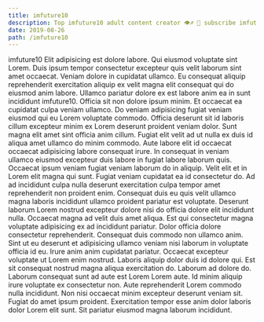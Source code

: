 ```yaml
---
title: imfuture10
description: Top imfuture10 adult content creator 👁♐️ 👑 subscribe imfuture10 to my porn site below IG imfuture10
date: 2019-08-26
path: /imfuture10
---
```


imfuture10
Elit adipisicing est dolore labore. Qui eiusmod voluptate sint Lorem. Duis ipsum tempor consectetur excepteur quis velit laborum sint amet occaecat. Veniam dolore in cupidatat ullamco. Eu consequat aliquip reprehenderit exercitation aliquip ex velit magna elit consequat qui do eiusmod anim labore.
Ullamco pariatur dolore ex est labore anim ea in sunt incididunt imfuture10. Officia sit non dolore ipsum minim. Et occaecat ea cupidatat culpa veniam ullamco. Do veniam adipisicing fugiat veniam eiusmod qui eu Lorem voluptate commodo. Officia deserunt sit id laboris cillum excepteur minim ex Lorem deserunt proident veniam dolor. Sunt magna elit amet sint officia anim cillum.
Fugiat elit velit ad ut nulla ex duis id aliqua amet ullamco do minim commodo. Aute labore elit id occaecat occaecat adipisicing labore consequat irure. In consequat in veniam ullamco eiusmod excepteur duis labore in fugiat labore laborum quis. Occaecat ipsum veniam fugiat veniam laborum do in aliquip.
Velit elit et in Lorem elit magna qui sunt. Fugiat veniam cupidatat ea id consectetur do. Ad ad incididunt culpa nulla deserunt exercitation culpa tempor amet reprehenderit non proident enim. Consequat duis eu quis velit ullamco magna laboris incididunt ullamco proident pariatur est voluptate. Deserunt laborum Lorem nostrud excepteur dolore nisi do officia dolore elit incididunt nulla. Occaecat magna ad velit duis amet aliqua. Est qui consectetur magna voluptate adipisicing ex ad incididunt pariatur.
Dolor officia dolore consectetur reprehenderit. Consequat duis commodo non ullamco anim. Sint ut eu deserunt et adipisicing ullamco veniam nisi laborum in voluptate officia id eu. Irure anim anim cupidatat pariatur. Occaecat excepteur voluptate ut Lorem enim nostrud.
Laboris aliquip dolor duis id dolore qui. Est sit consequat nostrud magna aliqua exercitation do. Laborum ad dolore do. Laborum consequat sunt ad aute est Lorem Lorem aute. Id minim aliquip irure voluptate ex consectetur non.
Aute reprehenderit Lorem commodo nulla incididunt. Non nisi occaecat minim excepteur deserunt veniam sit. Fugiat do amet ipsum proident. Exercitation tempor esse anim dolor laboris dolor Lorem elit sunt. Sit pariatur eiusmod magna laborum incididunt.

